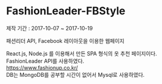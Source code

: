 # FashionLeader-FBStyle
제작 기간 : 2017-10-07 ~ 2017-10-19

패션리더 API, Facebook 레이아웃을 이용한 웹페이지

React.js, Node.js 를 이용해서 만든 SPA 형식의 옷 추천 페이지이다.<br>
FashionLeader API를 사용하였다.<br>
https://www.fashionup.co.kr/<br>
DB는 MongoDB를 공부할 시간이 없어서 Mysql로 사용하였다.
